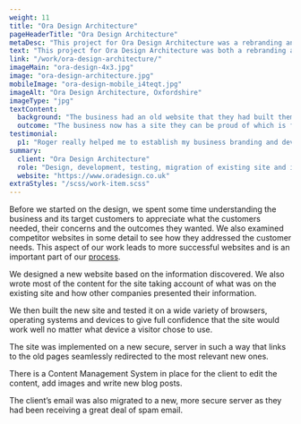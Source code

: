 ```yaml
---
weight: 11
title: "Ora Design Architecture"
pageHeaderTitle: "Ora Design Architecture"
metaDesc: "This project for Ora Design Architecture was a rebranding and a new site. The old site was replaced with a contemporary look and more appropriate content to help build the business."
text: "This project for Ora Design Architecture was both a rebranding and a new website. The previous site had been in place for many years and needed to be replaced with a more modern design and more appropriate content to help build the business."
link: "/work/ora-design-architecture/"
imageMain: "ora-design-4x3.jpg"
image: "ora-design-architecture.jpg"
mobileImage: "ora-design-mobile_i4teqt.jpg"
imageAlt: "Ora Design Architecture, Oxfordshire"
imageType: "jpg"
textContent:
  background: "The business had an old website that they had built themselves many years ago and this didn’t work on smaller devices and it certainly did not reflect the quality of the service offered. We were asked to design a new site that was fast, modern and secure that would show the business in the best way and be found easily for relevant phrases in the search engines."
  outcome: "The business now has a site they can be proud of which is fast, modern, secure that presents them in a much more favourable light than before. The client is able to update the content as they wish, simply and quickly."
testimonial:
  p1: "Roger really helped me to establish my business branding and developed a fresh new website. As a relatively new business I had little content to work with and encouraged a different approach to overcome this. Roger <strong>developed a fantastic new site within a fixed budget</strong>, taking on all the technical migration aspects from my old to new site."
summary:
  client: "Ora Design Architecture"
  role: "Design, development, testing, migration of existing site and implementation"
  website: "https://www.oradesign.co.uk"
extraStyles: "/scss/work-item.scss"
---
```


Before we started on the design, we spent some time understanding the business and its target customers to appreciate what the customers needed, their concerns and the outcomes they wanted. We also examined competitor websites in some detail to see how they addressed the customer needs. This aspect of our work leads to more successful websites and is an important part of our [process](/services/website-creation/understanding-your-business/).

We designed a new website based on the information discovered. We also wrote most of the content for the site taking account of what was on the existing site and how other companies presented their information.

We then built the new site and tested it on a wide variety of browsers, operating systems and devices to give full confidence that the site would work well no matter what device a visitor chose to use.

The site was implemented on a new secure, server in such a way that links to the old pages seamlessly redirected to the most relevant new ones.

There is a Content Management System in place for the client to edit the content, add images and write new blog posts.

The client’s email was also migrated to a new, more secure server as they had been receiving a great deal of spam email.
